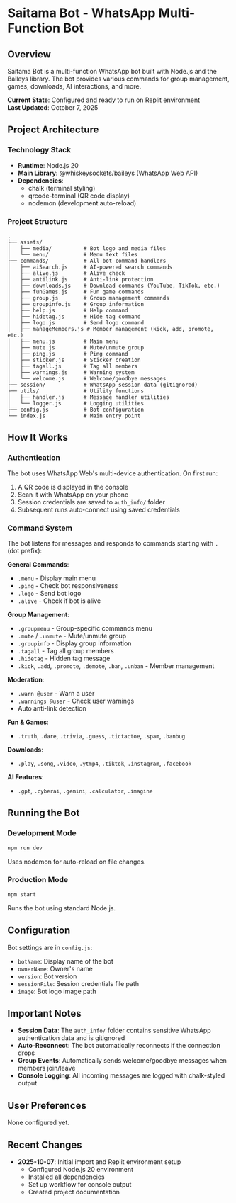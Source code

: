 # Saitama Bot - WhatsApp Multi-Function Bot

## Overview
Saitama Bot is a multi-function WhatsApp bot built with Node.js and the Baileys library. The bot provides various commands for group management, games, downloads, AI interactions, and more.

**Current State**: Configured and ready to run on Replit environment  
**Last Updated**: October 7, 2025

## Project Architecture

### Technology Stack
- **Runtime**: Node.js 20
- **Main Library**: @whiskeysockets/baileys (WhatsApp Web API)
- **Dependencies**: 
  - chalk (terminal styling)
  - qrcode-terminal (QR code display)
  - nodemon (development auto-reload)

### Project Structure
```
.
├── assets/
│   ├── media/          # Bot logo and media files
│   └── menu/           # Menu text files
├── commands/           # All bot command handlers
│   ├── aiSearch.js     # AI-powered search commands
│   ├── alive.js        # Alive check
│   ├── antilink.js     # Anti-link protection
│   ├── downloads.js    # Download commands (YouTube, TikTok, etc.)
│   ├── funGames.js     # Fun game commands
│   ├── group.js        # Group management commands
│   ├── groupinfo.js    # Group information
│   ├── help.js         # Help command
│   ├── hidetag.js      # Hide tag command
│   ├── logo.js         # Send logo command
│   ├── manageMembers.js # Member management (kick, add, promote, etc.)
│   ├── menu.js         # Main menu
│   ├── mute.js         # Mute/unmute group
│   ├── ping.js         # Ping command
│   ├── sticker.js      # Sticker creation
│   ├── tagall.js       # Tag all members
│   ├── warnings.js     # Warning system
│   └── welcome.js      # Welcome/goodbye messages
├── session/            # WhatsApp session data (gitignored)
├── utils/              # Utility functions
│   ├── handler.js      # Message handler utilities
│   └── logger.js       # Logging utilities
├── config.js           # Bot configuration
└── index.js            # Main entry point
```

## How It Works

### Authentication
The bot uses WhatsApp Web's multi-device authentication. On first run:
1. A QR code is displayed in the console
2. Scan it with WhatsApp on your phone
3. Session credentials are saved to `auth_info/` folder
4. Subsequent runs auto-connect using saved credentials

### Command System
The bot listens for messages and responds to commands starting with `.` (dot prefix):

**General Commands**:
- `.menu` - Display main menu
- `.ping` - Check bot responsiveness
- `.logo` - Send bot logo
- `.alive` - Check if bot is alive

**Group Management**:
- `.groupmenu` - Group-specific commands menu
- `.mute` / `.unmute` - Mute/unmute group
- `.groupinfo` - Display group information
- `.tagall` - Tag all group members
- `.hidetag` - Hidden tag message
- `.kick`, `.add`, `.promote`, `.demote`, `.ban`, `.unban` - Member management

**Moderation**:
- `.warn @user` - Warn a user
- `.warnings @user` - Check user warnings
- Auto anti-link detection

**Fun & Games**:
- `.truth`, `.dare`, `.trivia`, `.guess`, `.tictactoe`, `.spam`, `.banbug`

**Downloads**:
- `.play`, `.song`, `.video`, `.ytmp4`, `.tiktok`, `.instagram`, `.facebook`

**AI Features**:
- `.gpt`, `.cyberai`, `.gemini`, `.calculator`, `.imagine`

## Running the Bot

### Development Mode
```bash
npm run dev
```
Uses nodemon for auto-reload on file changes.

### Production Mode
```bash
npm start
```
Runs the bot using standard Node.js.

## Configuration

Bot settings are in `config.js`:
- `botName`: Display name of the bot
- `ownerName`: Owner's name
- `version`: Bot version
- `sessionFile`: Session credentials file path
- `image`: Bot logo image path

## Important Notes

- **Session Data**: The `auth_info/` folder contains sensitive WhatsApp authentication data and is gitignored
- **Auto-Reconnect**: The bot automatically reconnects if the connection drops
- **Group Events**: Automatically sends welcome/goodbye messages when members join/leave
- **Console Logging**: All incoming messages are logged with chalk-styled output

## User Preferences
None configured yet.

## Recent Changes
- **2025-10-07**: Initial import and Replit environment setup
  - Configured Node.js 20 environment
  - Installed all dependencies
  - Set up workflow for console output
  - Created project documentation
